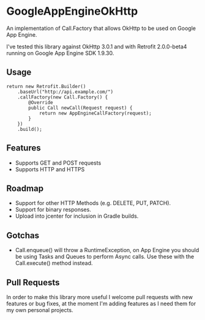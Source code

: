 # GoogleAppEngineOkHttp
An implementation of Call.Factory that allows OkHttp to be used on Google App Engine. 

I've tested this library against OkHttp 3.0.1 and with Retrofit 2.0.0-beta4 running on Google App Engine SDK 1.9.30.

## Usage
    return new Retrofit.Builder()
        .baseUrl("http://api.example.com/")
        .callFactory(new Call.Factory() {
            @Override
            public Call newCall(Request request) {
                return new AppEngineCallFactory(request);
            }
        })
        .build();

## Features
+ Supports GET and POST requests
+ Supports HTTP and HTTPS

## Roadmap
+ Support for other HTTP Methods (e.g. DELETE, PUT, PATCH).
+ Support for binary responses.
+ Upload into jcenter for inclusion in Gradle builds.

## Gotchas
+ Call.enqueue() will throw a RuntimeException, on App Engine you should be using Tasks and Queues to perform Async calls. Use these with the Call.execute() method instead.

## Pull Requests
In order to make this library more useful I welcome pull requests with new features 
or bug fixes, at the moment I'm adding features as I need them for my own personal projects.
